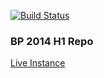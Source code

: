 [![Build Status](https://secure.travis-ci.org/HPI-SWA-Lab/BP2014H1.png?branch=master)](http://travis-ci.org/HPI-SWA-Lab/BP2014H1)

### BP 2014 H1 Repo

[Live Instance](https://bertfreudenberg.github.io/SqueakJS/run#url=http://www.lively-kernel.org/babelsberg/BP2014H1/&files=[BP2014H1.image,BP2014H1.changes,SqueakV41.sources])